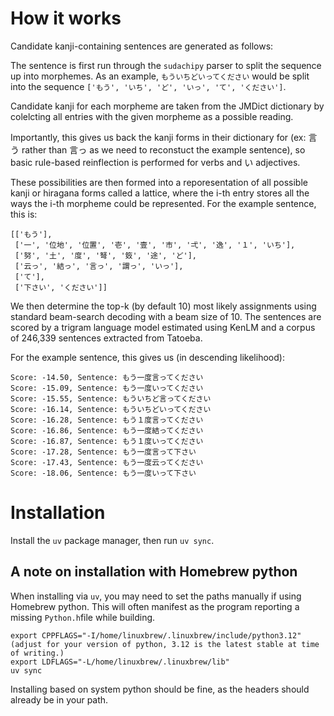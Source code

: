 # How it works

Candidate kanji-containing sentences are generated as follows:

The sentence is first run through the `sudachipy` parser to split the sequence up into morphemes. As an example, `もういちどいってください` would be split into the sequence `['もう', 'いち', 'ど', 'いっ', 'て', 'ください']`.

Candidate kanji for each morpheme are taken from the JMDict dictionary by colelcting all entries with the given morpheme as a possible reading.

Importantly, this gives us back the kanji forms in their dictionary for (ex: 言う rather than 言っ as we need to reconstuct the example sentence), so basic rule-based reinflection is performed for verbs and い adjectives.

These possibilities are then formed into a reporesentation of all possible kanji or hiragana forms called a lattice, where the i-th entry stores all the ways the i-th morpheme could be represented. For the example sentence, this is:

```
[['もう'],
 ['一', '位地', '位置', '壱', '壹', '市', '弌', '逸', '１', 'いち'],
 ['努', '土', '度', '弩', '笯', '途', 'ど'],
 ['云っ', '結っ', '言っ', '謂っ', 'いっ'],
 ['て'],
 ['下さい', 'ください']]
```

We then determine the top-k (by default 10) most likely assignments using standard beam-search decoding with a beam size of 10. The sentences are scored by a trigram language model estimated using KenLM and a corpus of 246,339 sentences extracted from Tatoeba.

For the example sentence, this gives us (in descending likelihood):

```
Score: -14.50, Sentence: もう一度言ってください
Score: -15.09, Sentence: もう一度いってください
Score: -15.55, Sentence: もういちど言ってください
Score: -16.14, Sentence: もういちどいってください
Score: -16.28, Sentence: もう１度言ってください
Score: -16.86, Sentence: もう一度結ってください
Score: -16.87, Sentence: もう１度いってください
Score: -17.28, Sentence: もう一度言って下さい
Score: -17.43, Sentence: もう一度云ってください
Score: -18.06, Sentence: もう一度いって下さい
```

# Installation

Install the `uv` package manager, then run `uv sync`.

## A note on installation with Homebrew python

When installing via `uv`, you may need to set the paths manually if using Homebrew python.
This will often manifest as the program reporting a missing `Python.h`file while building.

```
export CPPFLAGS="-I/home/linuxbrew/.linuxbrew/include/python3.12" (adjust for your version of python, 3.12 is the latest stable at time of writing.)
export LDFLAGS="-L/home/linuxbrew/.linuxbrew/lib"
uv sync
```

Installing based on system python should be fine, as the headers should already be in your path.
